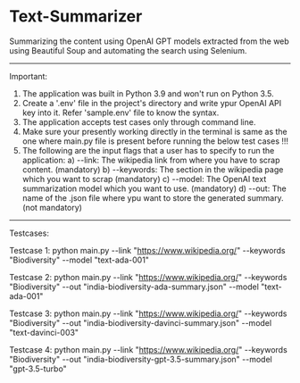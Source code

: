 # Text-Summarizer
Summarizing the content using OpenAI GPT models extracted from the web using Beautiful Soup and automating the search using Selenium.

************************************************************************************************************************************************************************

Important: 
1) The application was built in Python 3.9 and won't run on Python 3.5.
2) Create a '.env' file in the project's directory and write ypur OpenAI API key into it. Refer 'sample.env' file to know the syntax.
3) The application accepts test cases only through command line.
4) Make sure your presently working directly in the terminal is same as the one where main.py file is present before running the below test cases !!!
5) The following are the input flags that a user has to specify to run the application:
   a) --link: The wikipedia link from where you have to scrap content.                    (mandatory)
   b) --keywords: The section in the wikipedia page which you want to scrap               (mandatory)
   c) --model: The OpenAI text summarization model which you want to use.                 (mandatory)
   d) --out: The name of the .json file where ypu want to store the generated summary.    (not mandatory)

************************************************************************************************************************************************************************

Testcases:

Testcase 1:
python main.py --link "https://www.wikipedia.org/" --keywords "Biodiversity" --model "text-ada-001"

Testcase 2:
python main.py --link "https://www.wikipedia.org/" --keywords "Biodiversity" --out "india-biodiversity-ada-summary.json" --model "text-ada-001"

Testcase 3:
python main.py --link "https://www.wikipedia.org/" --keywords "Biodiversity" --out "india-biodiversity-davinci-summary.json" --model "text-davinci-003"

Testcase 4:
python main.py --link "https://www.wikipedia.org/" --keywords "Biodiversity" --out "india-biodiversity-gpt-3.5-summary.json" --model "gpt-3.5-turbo"